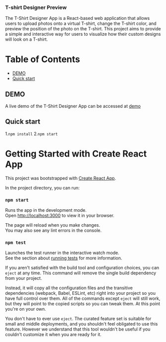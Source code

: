 ### T-shirt Designer Preview
The T-Shirt Designer App is a React-based web application that allows users to upload photos onto a virtual T-shirt, change the T-shirt color, and preview the position of the photo on the T-shirt. This project aims to provide a simple and interactive way for users to visualize how their custom designs will look on a T-shirt.

# Table of Contents
- [DEMO](#demo)
- [Quick start](#quick-start)

## DEMO
A live demo of the T-Shirt Designer App can be accessed at [demo](https://konva-tshirt-designer.netlify.app)

## Quick start

1.`npm install`
2.`npm start`

# Getting Started with Create React App

This project was bootstrapped with [Create React App](https://github.com/facebook/create-react-app).


In the project directory, you can run:

### `npm start`

Runs the app in the development mode.\
Open [http://localhost:3000](http://localhost:3000) to view it in your browser.

The page will reload when you make changes.\
You may also see any lint errors in the console.

### `npm test`

Launches the test runner in the interactive watch mode.\
See the section about [running tests](https://facebook.github.io/create-react-app/docs/running-tests) for more information.

If you aren't satisfied with the build tool and configuration choices, you can `eject` at any time. This command will remove the single build dependency from your project.

Instead, it will copy all the configuration files and the transitive dependencies (webpack, Babel, ESLint, etc) right into your project so you have full control over them. All of the commands except `eject` will still work, but they will point to the copied scripts so you can tweak them. At this point you're on your own.

You don't have to ever use `eject`. The curated feature set is suitable for small and middle deployments, and you shouldn't feel obligated to use this feature. However we understand that this tool wouldn't be useful if you couldn't customize it when you are ready for it.
